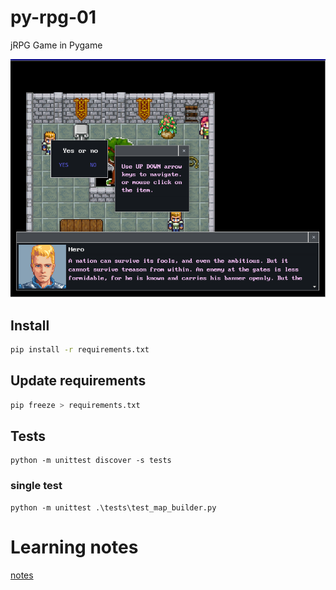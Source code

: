 # py-rpg-01
jRPG Game in Pygame

![image](./screenshots/Screenshot_2023-11-04.png)


## Install
```bash
pip install -r requirements.txt
```

## Update requirements
```bash
pip freeze > requirements.txt
```

## Tests
```commandline
python -m unittest discover -s tests
```
### single test
```commandline
python -m unittest .\tests\test_map_builder.py
```

# Learning notes
[notes](./notes.md)
